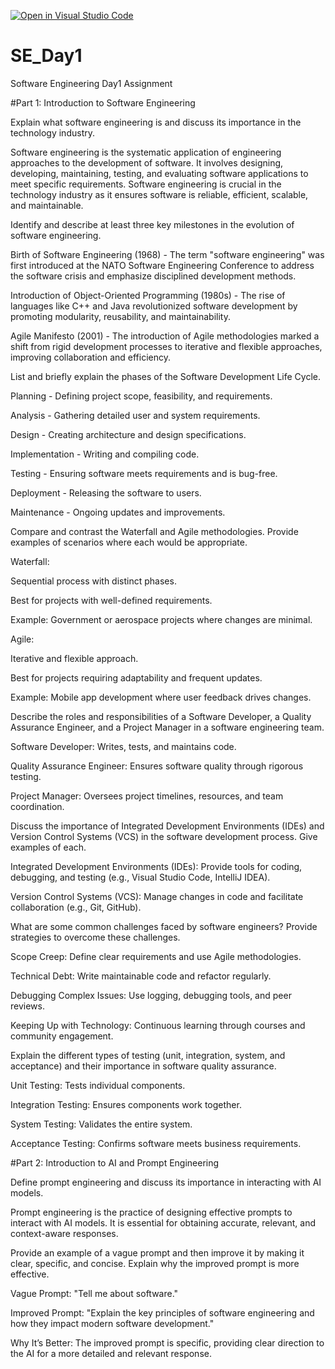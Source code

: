 [![Open in Visual Studio Code](https://classroom.github.com/assets/open-in-vscode-2e0aaae1b6195c2367325f4f02e2d04e9abb55f0b24a779b69b11b9e10269abc.svg)](https://classroom.github.com/online_ide?assignment_repo_id=18398283&assignment_repo_type=AssignmentRepo)
# SE_Day1
Software Engineering Day1 Assignment

#Part 1: Introduction to Software Engineering

Explain what software engineering is and discuss its importance in the technology industry.

Software engineering is the systematic application of engineering approaches to the development of software. It involves designing, developing, maintaining, testing, and evaluating software applications to meet specific requirements. Software engineering is crucial in the technology industry as it ensures software is reliable, efficient, scalable, and maintainable.

Identify and describe at least three key milestones in the evolution of software engineering.

Birth of Software Engineering (1968) - The term "software engineering" was first introduced at the NATO Software Engineering Conference to address the software crisis and emphasize disciplined development methods.

Introduction of Object-Oriented Programming (1980s) - The rise of languages like C++ and Java revolutionized software development by promoting modularity, reusability, and maintainability.

Agile Manifesto (2001) - The introduction of Agile methodologies marked a shift from rigid development processes to iterative and flexible approaches, improving collaboration and efficiency.

List and briefly explain the phases of the Software Development Life Cycle.

Planning - Defining project scope, feasibility, and requirements.

Analysis - Gathering detailed user and system requirements.

Design - Creating architecture and design specifications.

Implementation - Writing and compiling code.

Testing - Ensuring software meets requirements and is bug-free.

Deployment - Releasing the software to users.

Maintenance - Ongoing updates and improvements.


Compare and contrast the Waterfall and Agile methodologies. Provide examples of scenarios where each would be appropriate.

Waterfall:

Sequential process with distinct phases.

Best for projects with well-defined requirements.

Example: Government or aerospace projects where changes are minimal.

Agile:

Iterative and flexible approach.

Best for projects requiring adaptability and frequent updates.

Example: Mobile app development where user feedback drives changes.


Describe the roles and responsibilities of a Software Developer, a Quality Assurance Engineer, and a Project Manager in a software engineering team.

Software Developer: Writes, tests, and maintains code.

Quality Assurance Engineer: Ensures software quality through rigorous testing.

Project Manager: Oversees project timelines, resources, and team coordination.

Discuss the importance of Integrated Development Environments (IDEs) and Version Control Systems (VCS) in the software development process. Give examples of each.

Integrated Development Environments (IDEs): Provide tools for coding, debugging, and testing (e.g., Visual Studio Code, IntelliJ IDEA).

Version Control Systems (VCS): Manage changes in code and facilitate collaboration (e.g., Git, GitHub).

What are some common challenges faced by software engineers? Provide strategies to overcome these challenges.

Scope Creep: Define clear requirements and use Agile methodologies.

Technical Debt: Write maintainable code and refactor regularly.

Debugging Complex Issues: Use logging, debugging tools, and peer reviews.

Keeping Up with Technology: Continuous learning through courses and community engagement.


Explain the different types of testing (unit, integration, system, and acceptance) and their importance in software quality assurance.

Unit Testing: Tests individual components.

Integration Testing: Ensures components work together.

System Testing: Validates the entire system.

Acceptance Testing: Confirms software meets business requirements.


#Part 2: Introduction to AI and Prompt Engineering


Define prompt engineering and discuss its importance in interacting with AI models.

Prompt engineering is the practice of designing effective prompts to interact with AI models. It is essential for obtaining accurate, relevant, and context-aware responses.

Provide an example of a vague prompt and then improve it by making it clear, specific, and concise. Explain why the improved prompt is more effective.

Vague Prompt: "Tell me about software."

Improved Prompt: "Explain the key principles of software engineering and how they impact modern software development."

Why It’s Better: The improved prompt is specific, providing clear direction to the AI for a more detailed and relevant response.
